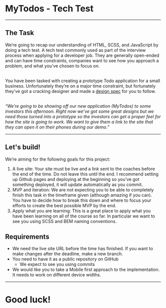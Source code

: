 <!-- _class: lead -->

# MyTodos - Tech Test

---

<!-- _class: activity -->

## The Task

We’re going to recap our understanding of HTML, SCSS, and JavaScript by doing a tech test.
A tech test commonly used as part of the interview process when applying for a developer
job. They are generally open-ended and can have time constraints, companies want to see
how you approach a problem, and what you’ve chosen to focus on.<br/><br/>

You have been tasked with creating a prototype Todo application for a small business.
Unfortunately they’re on a major time constraint, but fortunately they’ve got a cracking
designer and made a [design spec](https://www.figma.com/file/bIY6FFhmPKC7N6xmjgV5WQ/Tech-Test---MyTodos?node-id=0%3A1) for you to follow.<br/><br/>

<p style="font-style: italic";>“We’re going to be showing off our new application (MyTodos) to some investors this
afternoon. Right now we’ve got some great designs but we need those turned into a prototype
so the investors can get a proper feel for how the site is going to work. We want to give them a
link to the site that they can open it on their phones during our demo.”</p>

---

<!-- _class: activity -->

## Let's build!

We’re aiming for the following goals for this project:

1. <span class="highlight">A live site:</span> Your site must be live and a link sent to the coaches before the end of the time. Do not leave this until the end. I recommend setting up Github pages and deploying at the beginning so you’ve got something deployed, it will update automatically as you commit.
2. <span class="highlight">MVP and iteration:</span> We are not expecting you to be able to completely finish this task in the timeframe given (although amazing if you can). You have to decide how to break this down and where to focus your efforts to create the best possible MVP by the end.
3. <span class="highlight">Apply what you are learning:</span> This is a great place to apply what you have been learning on all of the course so far. In particular we want to see you using SCSS and BEM naming conventions.

## Requirements

- We need the live site URL before the time has finished. If you want to make changes after the deadline, make a new branch.
- You need to have it as a public repository on GitHub
  - We expect to see you using commits
- We would like you to take a Mobile first approach to the implementation. It needs to work on different device widths.

---

<div class="flex" >

# Good luck!

</div>